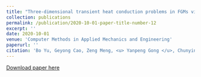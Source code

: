 ```yaml
---
title: "Three-dimensional transient heat conduction problems in FGMs via IG-DRBEM"
collection: publications
permalink: /publication/2020-10-01-paper-title-number-12
excerpt: ''
date: 2020-10-01
venue: 'Computer Methods in Applied Mechanics and Engineering'
paperurl: ''
citation: 'Bo Yu, Geyong Cao, Zeng Meng, <u> Yanpeng Gong </u>, Chunying Dong. Three-dimensional transient heat conduction problems in FGMs via IG-DRBEM, Computer Methods in Applied Mechanics and Engineering, 384, 2021, 113958.'
---
```


[Download paper here](http://knownfull.github.io/files/202010CMAME.pdf)
